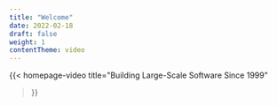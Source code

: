 ```yaml
---
title: "Welcome"
date: 2022-02-18
draft: false
weight: 1
contentTheme: video
---
```



{{< homepage-video 
  title="Building Large-Scale Software Since 1999"
>}}